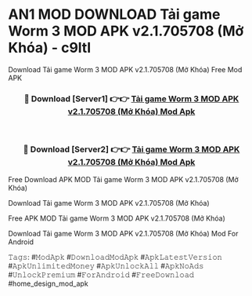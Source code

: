 # AN1 MOD DOWNLOAD Tải game Worm 3 MOD APK v2.1.705708 (Mở Khóa) - c9ltl
Download Tải game Worm 3 MOD APK v2.1.705708 (Mở Khóa) Free Mod APK

<div align="center">
<h3>🔴 Download [Server1] 👉👉 <a href="https://apk-comot.site?title=Tải_game_Worm_3_MOD_APK_v2.1.705708_(Mở_Khóa)">Tải game Worm 3 MOD APK v2.1.705708 (Mở Khóa) Mod Apk</a></h3><br>

<h3>🔴 Download [Server2] 👉👉 <a href="https://apk-comot.site?title=Tải_game_Worm_3_MOD_APK_v2.1.705708_(Mở_Khóa)">Tải game Worm 3 MOD APK v2.1.705708 (Mở Khóa) Mod Apk</a></h3>
</div>


Free Download APK MOD Tải game Worm 3 MOD APK v2.1.705708 (Mở Khóa)

Download Tải game Worm 3 MOD APK v2.1.705708 (Mở Khóa) 

Free APK MOD Tải game Worm 3 MOD APK v2.1.705708 (Mở Khóa) 

Download Tải game Worm 3 MOD APK v2.1.705708 (Mở Khóa) Mod For Android

𝚃𝚊𝚐𝚜: #𝙼𝚘𝚍𝙰𝚙𝚔 #𝙳𝚘𝚠𝚗𝚕𝚘𝚊𝚍𝙼𝚘𝚍𝙰𝚙𝚔 #𝙰𝚙𝚔𝙻𝚊𝚝𝚎𝚜𝚝𝚅𝚎𝚛𝚜𝚒𝚘𝚗 #𝙰𝚙𝚔𝚄𝚗𝚕𝚒𝚖𝚒𝚝𝚎𝚍𝙼𝚘𝚗𝚎𝚢 #𝙰𝚙𝚔𝚄𝚗𝚕𝚘𝚌𝚔𝙰𝚕𝚕 #𝙰𝚙𝚔𝙽𝚘𝙰𝚍𝚜 #𝚄𝚗𝚕𝚘𝚌𝚔𝙿𝚛𝚎𝚖𝚒𝚞𝚖 #𝙵𝚘𝚛𝙰𝚗𝚍𝚛𝚘𝚒𝚍 #𝙵𝚛𝚎𝚎𝙳𝚘𝚠𝚗𝚕𝚘𝚊𝚍 #home_design_mod_apk